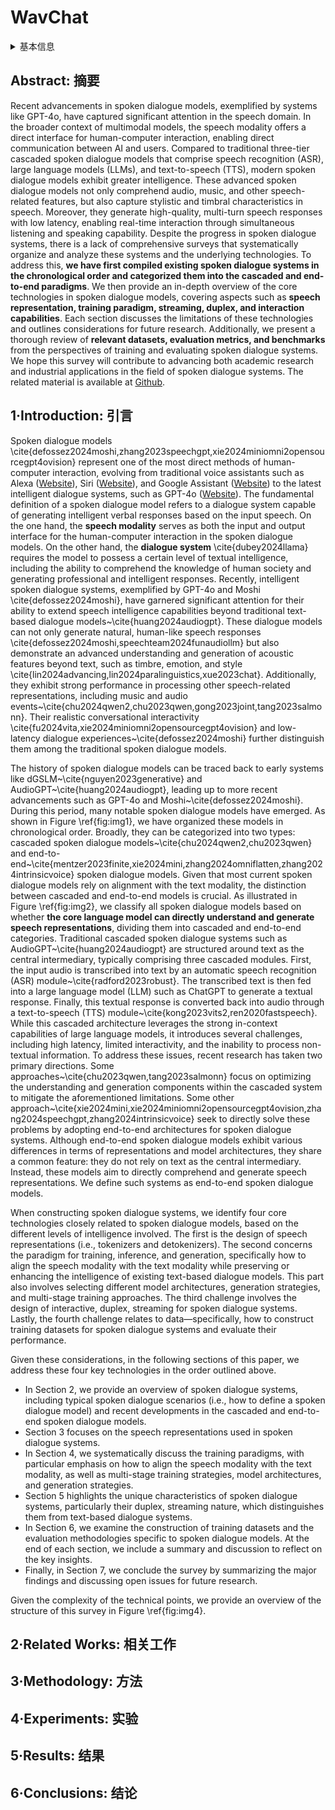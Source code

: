 # WavChat

<details>
<summary>基本信息</summary>

- 标题: "WavChat: A Survey of Spoken Dialogue Models"
- 作者:
  - 01 Shengpeng Ji (浙江大学, shengpengji@zju.edu.cn)
  - 00 Yifu Chen (浙江大学)
  - 00 Minghui Fang (浙江大学)
  - 00 Jialong Zuo (浙江大学)
  - 00 Jingyu Lu (浙江大学)
  - 00 Hanting Wang (浙江大学)
  - 00 Ziyue Jiang (浙江大学)
  - 00 Long Zhou (微软)
  - 00 Shujie Liu (微软)
  - 00 Xize Cheng (浙江大学)
  - 00 Xiaoda Yang (浙江大学)
  - 00 Zehan Wang (浙江大学)
  - 00 Qian Yang (浙江大学)
  - 00 Jian Li (腾讯优图实验室)
  - 00 Yidi Jiang (阿里巴巴)
  - 00 Jingzhen He (阿里巴巴)
  - 00 Yunfei Chu (阿里巴巴)
  - 00 Jin Xu (阿里巴巴)
  - 00 Zhou Zhao (浙江大学, zhaozhou@zju.edu.cn)
- 链接:
  - [ArXiv](https://arxiv.org/abs/2411.13577)
  - [Publication]
  - [Github](https://github.com/jishengpeng/WavChat)0
  - [Demo]
- 文件:
  - [ArXiv](2411.13577v1__Survey__WavChat__A_Survey_of_Spoken_Dialogue_Models.pdf)
  - [Publication] #TODO

</details>

## Abstract: 摘要

Recent advancements in spoken dialogue models, exemplified by systems like GPT-4o, have captured significant attention in the speech domain.
In the broader context of multimodal models, the speech modality offers a direct interface for human-computer interaction, enabling direct communication between AI and users.
Compared to traditional three-tier cascaded spoken dialogue models that comprise speech recognition (ASR), large language models (LLMs), and text-to-speech (TTS), modern spoken dialogue models exhibit greater intelligence.
These advanced spoken dialogue models not only comprehend audio, music, and other speech-related features, but also capture stylistic and timbral characteristics in speech.
Moreover, they generate high-quality, multi-turn speech responses with low latency, enabling real-time interaction through simultaneous listening and speaking capability.
Despite the progress in spoken dialogue systems, there is a lack of comprehensive surveys that systematically organize and analyze these systems and the underlying technologies.
To address this, **we have first compiled existing spoken dialogue systems in the chronological order and categorized them into the cascaded and end-to-end paradigms**.
We then provide an in-depth overview of the core technologies in spoken dialogue models, covering aspects such as **speech representation, training paradigm, streaming, duplex, and interaction capabilities**.
Each section discusses the limitations of these technologies and outlines considerations for future research.
Additionally, we present a thorough review of **relevant datasets, evaluation metrics, and benchmarks** from the perspectives of training and evaluating spoken dialogue systems.
We hope this survey will contribute to advancing both academic research and industrial applications in the field of spoken dialogue systems.
The related material is available at [Github](https://github.com/jishengpeng/WavChat).

## 1·Introduction: 引言

Spoken dialogue models \cite{defossez2024moshi,zhang2023speechgpt,xie2024miniomni2opensourcegpt4ovision} represent one of the most direct methods of human-computer interaction, evolving from traditional voice assistants such as Alexa ([Website](https://www.alexa.com/)), Siri ([Website](https://www.apple.com/siri/)), and Google Assistant ([Website](https://assistant.google.com/)) to the latest intelligent dialogue systems, such as GPT-4o ([Website](https://openai.com/index/chatgpt-can-now-see-hear-and-speak/)).
The fundamental definition of a spoken dialogue model refers to a dialogue system capable of generating intelligent verbal responses based on the input speech.
On the one hand, the **speech modality** serves as both the input and output interface for the human-computer interaction in the spoken dialogue models.
On the other hand, the **dialogue system** \cite{dubey2024llama} requires the model to possess a certain level of textual intelligence, including the ability to comprehend the knowledge of human society and generating professional and intelligent responses.
Recently, intelligent spoken dialogue systems, exemplified by GPT-4o and Moshi \cite{defossez2024moshi}, have garnered significant attention for their ability to extend speech intelligence capabilities beyond traditional text-based dialogue models~\cite{huang2024audiogpt}.
These dialogue models can not only generate natural, human-like speech responses \cite{defossez2024moshi,speechteam2024funaudiollm} but also demonstrate an advanced understanding and generation of acoustic features beyond text, such as timbre, emotion, and style \cite{lin2024advancing,lin2024paralinguistics,xue2023chat}.
Additionally, they exhibit strong performance in processing other speech-related representations, including music and audio events~\cite{chu2024qwen2,chu2023qwen,gong2023joint,tang2023salmonn}.
Their realistic conversational interactivity \cite{fu2024vita,xie2024miniomni2opensourcegpt4ovision} and low-latency dialogue experiences~\cite{defossez2024moshi} further distinguish them among the traditional spoken dialogue models.

The history of spoken dialogue models can be traced back to early systems like dGSLM~\cite{nguyen2023generative} and AudioGPT~\cite{huang2024audiogpt}, leading up to more recent advancements such as GPT-4o and Moshi~\cite{defossez2024moshi}.
During this period, many notable spoken dialogue models have emerged.
As shown in Figure \ref{fig:img1}, we have organized these models in chronological order.
Broadly, they can be categorized into two types: cascaded spoken dialogue models~\cite{chu2024qwen2,chu2023qwen} and end-to-end~\cite{mentzer2023finite,xie2024mini,zhang2024omniflatten,zhang2024intrinsicvoice} spoken dialogue models.
Given that most current spoken dialogue models rely on alignment with the text modality, the distinction between cascaded and end-to-end models is crucial.
As illustrated in Figure \ref{fig:img2}, we classify all spoken dialogue models based on whether **the core language model can directly understand and generate speech representations**, dividing them into cascaded and end-to-end categories.
Traditional cascaded spoken dialogue systems such as AudioGPT~\cite{huang2024audiogpt} are structured around text as the central intermediary, typically comprising three cascaded modules.
First, the input audio is transcribed into text by an automatic speech recognition (ASR) module~\cite{radford2023robust}.
The transcribed text is then fed into a large language model (LLM) such as ChatGPT to generate a textual response.
Finally, this textual response is converted back into audio through a text-to-speech (TTS) module~\cite{kong2023vits2,ren2020fastspeech}.
While this cascaded architecture leverages the strong in-context capabilities of large language models, it introduces several challenges, including high latency, limited interactivity, and the inability to process non-textual information.
To address these issues, recent research has taken two primary directions.
Some approaches~\cite{chu2023qwen,tang2023salmonn} focus on optimizing the understanding and generation components within the cascaded system to mitigate the aforementioned limitations.
Some other approach~\cite{xie2024mini,xie2024miniomni2opensourcegpt4ovision,zhang2024speechgpt,zhang2024intrinsicvoice} seek to directly solve these problems by adopting end-to-end architectures for spoken dialogue systems.
Although end-to-end spoken dialogue models exhibit various differences in terms of representations and model architectures, they share a common feature: they do not rely on text as the central intermediary.
Instead, these models aim to directly comprehend and generate speech representations.
We define such systems as end-to-end spoken dialogue models.

When constructing spoken dialogue systems, we identify four core technologies closely related to spoken dialogue models, based on the different levels of intelligence involved.
The first is the design of speech representations (i.e., tokenizers and detokenizers).
The second concerns the paradigm for training, inference, and generation, specifically how to align the speech modality with the text modality while preserving or enhancing the intelligence of existing text-based dialogue models.
This part also involves selecting different model architectures, generation strategies, and multi-stage training approaches.
The third challenge involves the design of interactive, duplex, streaming for spoken dialogue systems.
Lastly, the fourth challenge relates to data—specifically, how to construct training datasets for spoken dialogue systems and evaluate their performance.

Given these considerations, in the following sections of this paper, we address these four key technologies in the order outlined above.
- In Section 2, we provide an overview of spoken dialogue systems, including typical spoken dialogue scenarios (i.e., how to define a spoken dialogue model) and recent developments in the cascaded and end-to-end spoken dialogue models.
- Section 3 focuses on the speech representations used in spoken dialogue systems.
- In Section 4, we systematically discuss the training paradigms, with particular emphasis on how to align the speech modality with the text modality, as well as multi-stage training strategies, model architectures, and generation strategies.
- Section 5 highlights the unique characteristics of spoken dialogue systems, particularly their duplex, streaming nature, which distinguishes them from text-based dialogue systems.
- In Section 6, we examine the construction of training datasets and the evaluation methodologies specific to spoken dialogue models.
At the end of each section, we include a summary and discussion to reflect on the key insights.
- Finally, in Section 7, we conclude the survey by summarizing the major findings and discussing open issues for future research.

Given the complexity of the technical points, we provide an overview of the structure of this survey in Figure \ref{fig:img4}.

## 2·Related Works: 相关工作

## 3·Methodology: 方法

## 4·Experiments: 实验

## 5·Results: 结果

## 6·Conclusions: 结论
